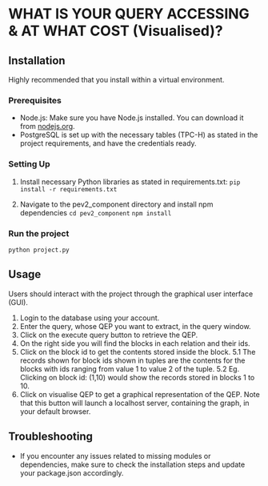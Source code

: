 # WHAT IS YOUR QUERY ACCESSING & AT WHAT COST (Visualised)? 

## Installation
Highly recommended that you install within a virtual environment.

### Prerequisites
- Node.js: Make sure you have Node.js installed. You can download it from [nodejs.org](https://nodejs.org/).
- PostgreSQL is set up with the necessary tables (TPC-H) as stated in the project requirements, and have the credentials ready.

### Setting Up
1. Install necessary Python libraries as stated in requirements.txt:
```pip install -r requirements.txt```

2. Navigate to the pev2_component directory and install npm dependencies
```cd pev2_component```
```npm install```

### Run the project
```python project.py```

## Usage
Users should interact with the project through the graphical user interface (GUI). 
1. Login to the database using your account.
2. Enter the query, whose QEP you want to extract, in the query window.
3. Click on the execute query button to retrieve the QEP.
4. On the right side you will find the blocks in each relation and their ids.
5. Click on the block id to get the contents stored inside the block. 
    5.1 The records shown for block ids shown in tuples are the contents for the blocks with ids ranging from value 1 to value 2 of the tuple. 
    5.2 Eg. Clicking on block id: (1,10) would show the records stored in blocks 1 to 10.
6. Click on visualise QEP to get a graphical representation of the QEP. Note that this button will launch a localhost server, containing the graph, in your default browser.

## Troubleshooting
- If you encounter any issues related to missing modules or dependencies, make sure to check the installation steps and update your package.json accordingly.
